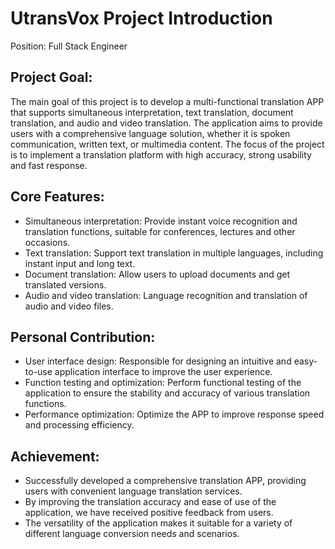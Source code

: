 # UtransVox Project Introduction

Position: Full Stack Engineer

## Project Goal:

The main goal of this project is to develop a multi-functional translation APP that supports simultaneous interpretation, text translation, document translation, and audio and video translation. The application aims to provide users with a comprehensive language solution, whether it is spoken communication, written text, or multimedia content. The focus of the project is to implement a translation platform with high accuracy, strong usability and fast response.

## Core Features:

- Simultaneous interpretation: Provide instant voice recognition and translation functions, suitable for conferences, lectures and other occasions.
- Text translation: Support text translation in multiple languages, including instant input and long text.
- Document translation: Allow users to upload documents and get translated versions.
- Audio and video translation: Language recognition and translation of audio and video files.

## Personal Contribution:

- User interface design: Responsible for designing an intuitive and easy-to-use application interface to improve the user experience.
- Function testing and optimization: Perform functional testing of the application to ensure the stability and accuracy of various translation functions.
- Performance optimization: Optimize the APP to improve response speed and processing efficiency.

## Achievement:

- Successfully developed a comprehensive translation APP, providing users with convenient language translation services.
- By improving the translation accuracy and ease of use of the application, we have received positive feedback from users.
- The versatility of the application makes it suitable for a variety of different language conversion needs and scenarios.
